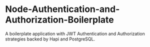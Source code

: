 # Node-Authentication-and-Authorization-Boilerplate
A boilerplate application with JWT Authentication and Authorization strategies backed by Hapi and PostgreSQL.
